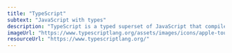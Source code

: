 ```yaml
---
title: "TypeScript"
subtext: "JavaScript with types"
description: "TypeScript is a typed superset of JavaScript that compiles to plain JavaScript. It adds static types to the language, helping developers catch errors early and write more maintainable code."
imageUrl: "https://www.typescriptlang.org/assets/images/icons/apple-touch-icon-180x180.png"
resourceUrl: "https://www.typescriptlang.org/"
---
```


